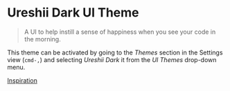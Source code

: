 # Ureshii Dark UI Theme

> A UI to help instill a sense of happiness when you see your code in
> the morning.

This theme can be activated by going to the _Themes_ section in the Settings
view (`cmd-,`) and selecting _Ureshii Dark_ it from the _UI Themes_
drop-down menu.

[Inspiration](http://img1.wikia.nocookie.net/__cb20120922085713/katamari/images/0/0c/Katamari_Tribute_Wallpaper_by_stuARTq.jpg)

<img to go here at some point>
